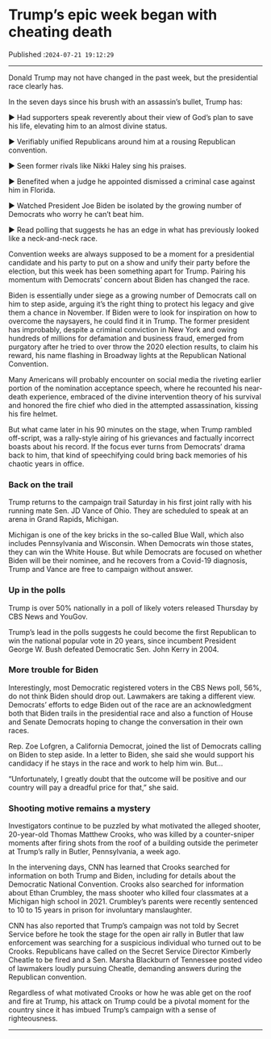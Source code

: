 # Trump’s epic week began with cheating death

Published :`2024-07-21 19:12:29`

---

Donald Trump may not have changed in the past week, but the presidential race clearly has.

In the seven days since his brush with an assassin’s bullet, Trump has:

► Had supporters speak reverently about their view of God’s plan to save his life, elevating him to an almost divine status.

► Verifiably unified Republicans around him at a rousing Republican convention.

► Seen former rivals like Nikki Haley sing his praises.

► Benefited when a judge he appointed dismissed a criminal case against him in Florida.

► Watched President Joe Biden be isolated by the growing number of Democrats who worry he can’t beat him.

► Read polling that suggests he has an edge in what has previously looked like a neck-and-neck race.

Convention weeks are always supposed to be a moment for a presidential candidate and his party to put on a show and unify their party before the election, but this week has been something apart for Trump. Pairing his momentum with Democrats’ concern about Biden has changed the race.

Biden is essentially under siege as a growing number of Democrats call on him to step aside, arguing it’s the right thing to protect his legacy and give them a chance in November. If Biden were to look for inspiration on how to overcome the naysayers, he could find it in Trump. The former president has improbably, despite a criminal conviction in New York and owing hundreds of millions for defamation and business fraud, emerged from purgatory after he tried to over throw the 2020 election results, to claim his reward, his name flashing in Broadway lights at the Republican National Convention.

Many Americans will probably encounter on social media the riveting earlier portion of the nomination acceptance speech, where he recounted his near-death experience, embraced of the divine intervention theory of his survival and honored the fire chief who died in the attempted assassination, kissing his fire helmet.

But what came later in his 90 minutes on the stage, when Trump rambled off-script, was a rally-style airing of his grievances and factually incorrect boasts about his record. If the focus ever turns from Democrats’ drama back to him, that kind of speechifying could bring back memories of his chaotic years in office.

### Back on the trail

Trump returns to the campaign trail Saturday in his first joint rally with his running mate Sen. JD Vance of Ohio. They are scheduled to speak at an arena in Grand Rapids, Michigan.

Michigan is one of the key bricks in the so-called Blue Wall, which also includes Pennsylvania and Wisconsin. When Democrats win those states, they can win the White House. But while Democrats are focused on whether Biden will be their nominee, and he recovers from a Covid-19 diagnosis, Trump and Vance are free to campaign without answer.

### Up in the polls

Trump is over 50% nationally in a poll of likely voters released Thursday by CBS News and YouGov.

Trump’s lead in the polls suggests he could become the first Republican to win the national popular vote in 20 years, since incumbent President George W. Bush defeated Democratic Sen. John Kerry in 2004.

### More trouble for Biden

Interestingly, most Democratic registered voters in the CBS News poll, 56%, do not think Biden should drop out. Lawmakers are taking a different view. Democrats’ efforts to edge Biden out of the race are an acknowledgment both that Biden trails in the presidential race and also a function of House and Senate Democrats hoping to change the conversation in their own races.

Rep. Zoe Lofgren, a California Democrat, joined the list of Democrats calling on Biden to step aside. In a letter to Biden, she said she would support his candidacy if he stays in the race and work to help him win. But…

“Unfortunately, I greatly doubt that the outcome will be positive and our country will pay a dreadful price for that,” she said.

### Shooting motive remains a mystery

Investigators continue to be puzzled by what motivated the alleged shooter, 20-year-old Thomas Matthew Crooks, who was killed by a counter-sniper moments after firing shots from the roof of a building outside the perimeter at Trump’s rally in Butler, Pennsylvania, a week ago.

In the intervening days, CNN has learned that Crooks searched for information on both Trump and Biden, including for details about the Democratic National Convention. Crooks also searched for information about Ethan Crumbley, the mass shooter who killed four classmates at a Michigan high school in 2021. Crumbley’s parents were recently sentenced to 10 to 15 years in prison for involuntary manslaughter.

CNN has also reported that Trump’s campaign was not told by Secret Service before he took the stage for the open air rally in Butler that law enforcement was searching for a suspicious individual who turned out to be Crooks. Republicans have called on the Secret Service Director Kimberly Cheatle to be fired and a Sen. Marsha Blackburn of Tennessee posted video of lawmakers loudly pursuing Cheatle, demanding answers during the Republican convention.

Regardless of what motivated Crooks or how he was able get on the roof and fire at Trump, his attack on Trump could be a pivotal moment for the country since it has imbued Trump’s campaign with a sense of righteousness.

---

